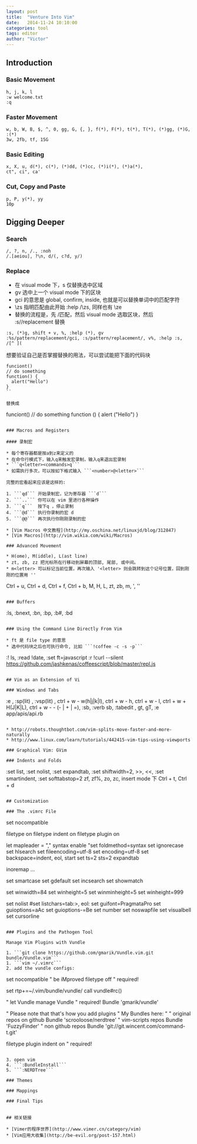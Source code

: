```yaml
---
layout: post
title:  "Venture Into Vim"
date:   2014-11-24 10:10:00
categories: tool
tags: editor
author: "Victor"
---
```


## Introduction

### Basic Movement

```
h, j, k, l
:w welcome.txt
:q
```

### Faster Movement

```
w, b, W, B, $, ^, 0, gg, G, {, }, f(*), F(*), t(*), T(*), (*)gg, (*)G, :(*)
3w, 2fb, tf, 15G
```

### Basic Editing

```
x, X, u, d(*), c(*), (*)dd, (*)cc, (*)i(*), (*)a(*),
ct", ci", ca'
```

### Cut, Copy and Paste

```
p, P, y(*), yy
10p
```

## Digging Deeper

### Search

```
/, ?, n, /., :noh
/.[aeiou], ?\n, d/(, c?d, y/)
```

### Replace

* 在 visual mode 下，s 仅替换选中区域
* gv 选中上一个 visual mode 下的区块
* gci 的意思是 global, confirm, inside, 也就是可以替换单词中的匹配字符
* \zs 指明匹配由此开始 :help /\zs, 同样也有 \ze
* 替换的流程是，先 /匹配，然后 visual mode 选取区块，然后 :s//replacement 替换

```
:s, (*)g, shift + v, %, :help (*), gv
:%s/pattern/replacement/gci, :s/pattern/replacement/, v%, :help :s, /[^ ](
```

想要验证自己是否掌握替换的用法，可以尝试能把下面的代码块

```
funciont()
// do something
function() {
  alert("Hello")
}
``

替换成

```
funciont()
// do something
function () {
  alert ("Hello")
}
```

### Macros and Registers

#### 录制宏

* 每个寄存器都是按a到z来定义的
* 在命令行模式下，输入q来触发宏录制，输入q来退出宏录制
* ```q<letter><commands>q```
* 如需执行多次，可以按如下格式输入 ```<number>@<letter>```

完整的宏看起来应该是这样的:

1. ```qd```	开始录制宏，记为寄存器 ```d```
2. ```..```	你可以在 vim 里进行各种操作
3. ```q```	按下q ，停止录制
4. ```@d```	执行你录制的宏 d
5. ```@@```	再次执行你刚刚录制的宏

* [Vim Macros 中文教程](http://my.oschina.net/linuxjd/blog/312847)
* [Vim Macros](http://vim.wikia.com/wiki/Macros)

### Advanced Movement

* H(ome), M(iddle), L(ast line)
* zt, zb, zz 把光标所在行移动到屏幕的顶部, 尾部, 或中间。
* m<letter> 可以标记当前位置，再次输入 '<letter> 则会跳转到这个记号位置，回到刚刚的位置用 ''

```
Ctrl + u, Ctrl + d, Ctrl + f, Ctrl + b, M, <number>H, <number>L, zt, zb, m<letter>, '<letter>, ''
```

### Buffers

```
:ls, :bnext, :bn, :bp, :b#, :bd<number>
```

### Using the Command Line Directly From Vim

* ft 是 file type 的意思
* 选中代码块之后也可执行命令, 比如 ```!coffee -c -s -p```

```
:! ls, :read !date, :set ft=javascript
:r !curl --silent https://github.com/jashkenas/coffeescript/blob/master/repl.js
```

## Vim as an Extension of Vi

### Windows and Tabs

```
:e <path and file>, :sp(lit) <path and file>, :vsp(lit) <path and file>, ctrl + w - w(h|j|k|l), ctrl + w - h, ctrl + w - l, ctrl + w + H(J|K|L), ctrl + w - <number> - (- | + | =), :sb<number of buffer>, :verb sb<number of buffer>, :tabedit <path and file>,  gt, gT,
:e app/apis/api.rb
```

* http://robots.thoughtbot.com/vim-splits-move-faster-and-more-naturally
* http://www.linux.com/learn/tutorials/442415-vim-tips-using-viewports

### Graphical Vim: GVim

### Indents and Folds

```
:set list, :set nolist, :set expandtab, :set shiftwidth=2, <number>>>, <number><<, :set smartindent, :set softtabstop=2
zf<number><hjkl>, zf%, zo, zc,
insert mode 下 Ctrl + t, Ctrl + d
```

## Customization

### The .vimrc File

```
set nocompatible

filetype on
filetype indent on
filetype plugin on

let mapleader = ","
syntax enable
"set foldmethod=syntax
set ignorecase
set hlsearch
set fileencoding=utf-8
set encoding=utf-8
set backspace=indent, eol, start
set ts=2 sts=2 expandtab

inoremap ...

set smartcase
set gdefault
set incsearch
set showmatch

set winwidth=84
set winheight=5
set winminheight=5
set winheight=999

set nolist
#set listchars=tab:>\, eol:
set guifont=PragmataPro
set guioptions=aAc
set guioptions-=Be
set number
set noswapfile
set visualbell
set cursorline
```

### Plugins and the Pathogen Tool

Manage Vim Plugins with Vundle

1. ```git clone https://github.com/gmarik/Vundle.vim.git bundle/Vundle.vim```
1. ```vim ~/.vimrc```
2. add the vundle configs:

```
set nocompatible               " be iMproved
filetype off                   " required!

set rtp+=~/.vim/bundle/vundle/
call vundle#rc()

" let Vundle manage Vundle
" required!
Bundle 'gmarik/vundle'

" Please note that that's how you add plugins
" My Bundles here:
"
" original repos on github
Bundle 'scrooloose/nerdtree'
" vim-scripts repos
Bundle 'FuzzyFinder'
" non github repos
Bundle 'git://git.wincent.com/command-t.git'

filetype plugin indent on " required!
```

3. open vim
4. ```:BundleInstall```
5. ```:NERDTree```

### Themes

### Mappings

### Final Tips


## 相关链接

* [Vimer的程序世界](http://www.vimer.cn/category/vim)
* [Vim应用大收集](http://be-evil.org/post-157.html)
